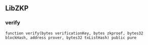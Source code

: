 ## LibZKP

### verify

```solidity
function verify(bytes verificationKey, bytes zkproof, bytes32 blockHash, address prover, bytes32 txListHash) public pure
```

